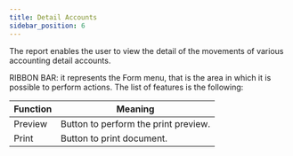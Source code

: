 ```yaml
---
title: Detail Accounts
sidebar_position: 6
---
```


The report enables the user to view the detail of the movements of various accounting detail accounts.

RIBBON BAR: it represents the Form menu, that is the area in which it is possible to perform actions. The list of features is the following:



| Function | Meaning |
| --- | --- |
| Preview | Button to perform the print preview.  |
| Print | Button to print document.  |






